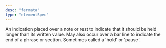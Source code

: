 ```yaml
---
desc: "fermata"
type: "elementSpec"
---
```


An indication placed over a note or rest to indicate that it should be held longer
than
its written value. May also occur over a bar line to indicate the end of a phrase
or
section. Sometimes called a 'hold' or 'pause'.